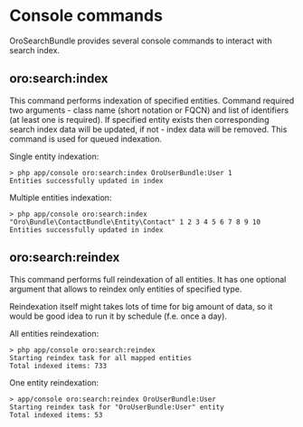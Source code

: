 Console commands
================

OroSearchBundle provides several console commands to interact with search index.

oro:search:index
----------------

This command performs indexation of specified entities. Command required two arguments - class name
(short notation or FQCN) and list of identifiers (at least one is required). If specified entity exists
then corresponding search index data will be updated, if not - index data will be removed. This command is used
for queued indexation.

Single entity indexation:
```
> php app/console oro:search:index OroUserBundle:User 1
Entities successfully updated in index

```

Multiple entities indexation:
```
> php app/console oro:search:index "Oro\Bundle\ContactBundle\Entity\Contact" 1 2 3 4 5 6 7 8 9 10
Entities successfully updated in index

```

oro:search:reindex
------------------

This command performs full reindexation of all entities. It has one optional argument that allows to reindex
only entities of specified type.

Reindexation itself might takes lots of time for big amount of data, so it would be good idea to run it by schedule
(f.e. once a day).

All entities reindexation:
```
> php app/console oro:search:reindex
Starting reindex task for all mapped entities
Total indexed items: 733
```

One entity reindexation:
```
> app/console oro:search:reindex OroUserBundle:User
Starting reindex task for "OroUserBundle:User" entity
Total indexed items: 53

```
